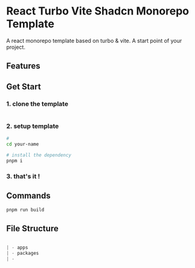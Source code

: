 # React Turbo Vite Shadcn Monorepo Template

A react monorepo template based on turbo & vite. A start point of your project.

## Features



## Get Start

### 1. clone the template

```ts

```

### 2. setup template

```bash
# 
cd your-name

# install the dependency
pnpm i

```

### 3. that's it !



## Commands

```ts
pnpm run build
```



## File Structure

```ts

| - apps
| - packages
| - 

```